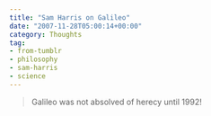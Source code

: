 ```yaml
---
title: "Sam Harris on Galileo"
date: "2007-11-28T05:00:14+00:00"
category: Thoughts
tag:
- from-tumblr
- philosophy
- sam-harris
- science
---
```

> Galileo was not absolved of herecy until 1992!

